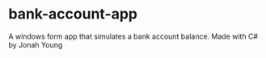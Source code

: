 # bank-account-app
A windows form app that simulates a bank account balance. Made with C# by Jonah Young
